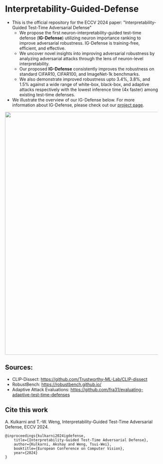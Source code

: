 # Interpretability-Guided-Defense

* This is the official repository for the ECCV 2024 paper: "Interpretability-Guided Test-Time Adversarial Defense"
  * We propose the first neuron-interpretability-guided test-time defense (**IG-Defense**) utilizing neuron importance ranking to improve adversarial robustness. IG-Defense is training-free, efficient, and effective.
  * We uncover novel insights into improving adversarial robustness by analyzing adversarial attacks through the lens of neuron-level interpretability.
  * Our proposed **IG-Defense** consistently improves the robustness on standard CIFAR10, CIFAR100, and ImageNet-1k benchmarks.
  * We also demonstrate improved robustness upto 3.4\%, 3.8\%, and 1.5\% against a wide range of white-box, black-box, and adaptive attacks respectively with the lowest inference time (4x faster) among existing test-time defenses.
* We illustrate the overview of our IG-Defense below. For more information about IG-Defense, please check out our [project page](https://lilywenglab.github.io/Interpretability-Guided-Defense/).

<p align="center">
<img src="https://github.com/user-attachments/assets/77826fb2-72e6-4b97-9fc8-f7d14a596792" width="800">
</p>

## Sources:
* CLIP-Dissect: https://github.com/Trustworthy-ML-Lab/CLIP-dissect
* RobustBench: https://robustbench.github.io/
* Adaptive Attack Evaluations: https://github.com/fra31/evaluating-adaptive-test-time-defenses 

## Cite this work
A. Kulkarni and T.-W. Weng, Interpretability-Guided Test-Time Adversarial Defense, ECCV 2024.

```
@inproceedings{kulkarni2024igdefense,
    title={Interpretability-Guided Test-Time Adversarial Defense},
    author={Kulkarni, Akshay and Weng, Tsui-Wei},
    booktitle={European Conference on Computer Vision},
    year={2024}
}
```
